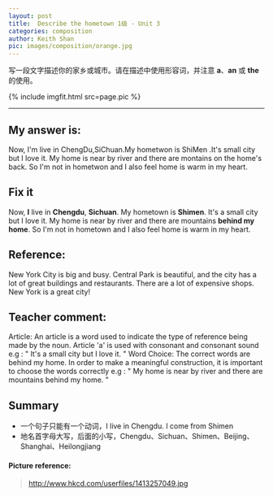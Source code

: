 ```yaml
---
layout: post
title:  Describe the hometown 1级 - Unit 3
categories: composition
author: Keith Shan
pic: images/composition/orange.jpg
---
```


写一段文字描述你的家乡或城市。请在描述中使用形容词，并注意 **a**、**an** 或 **the** 的使用。

<!--more-->


{% include imgfit.html src=page.pic %}

---

## My answer is:

Now, I'm live in ChengDu,SiChuan.My hometwon is ShiMen .It's small city but I love it.
My home is near by river and there are  montains on the home's back.
So I'm not in hometwon and I also feel home is warm in my heart. 

## Fix it

Now, **I** live in **Chengdu**, **Sichuan**. My hometown is **Shimen**. It's a small city but I love it. 
My home is near by river and there are mountains **behind my home**. So I'm not in hometown and I also feel home is warm in my heart. 

## Reference:

New York City is big and busy. Central Park is beautiful, and the city has a lot of great buildings and restaurants. 
There are a lot of expensive shops. New York is a great city!

## Teacher comment:
Article: An article is a word used to indicate the type of reference being made by the noun. 
Article 'a' is used with consonant and consonant sound e.g : " It's a small city but I love it. " 
Word Choice: The correct words are behind my home. In order to make a meaningful construction, 
it is important to choose the words correctly e.g : " My home is near by river and there are mountains behind my home. "

## Summary

- 一个句子只能有一个动词，I live in Chengdu. I come from Shimen
- 地名首字母大写，后面的小写，Chengdu、Sichuan、Shimen、Beijing、Shanghai、Heilongjiang


#### Picture reference: 
> http://www.hkcd.com/userfiles/1413257049.jpg


